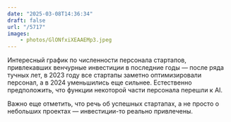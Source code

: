 ```yaml
---
date: "2025-03-08T14:36:34"
draft: false
url: "/5717"
images: 
    - photos/GlONfxiXEAAEMp3.jpeg
---
```


Интересный график по численности персонала стартапов, привлекавших венчурные инвестиции в последние годы — после ряда тучных лет, в 2023 году все стартапы заметно оптимизировали персонал, а в 2024 уменьшились еще сильнее. Естественно предположить, что функции некоторой части персонала перешли к AI.

Важно еще отметить, что речь об успешных стартапах, а не просто о небольших проектах — инвестиции-то реально привлечены.
